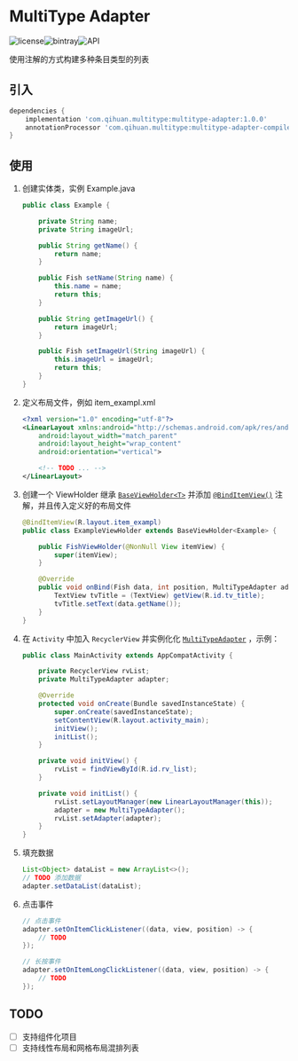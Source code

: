 # MultiType Adapter
![license](https://img.shields.io/github/license/qihuan92/MultiTypeAdapter.svg)![bintray](https://img.shields.io/bintray/v/qihuan92/maven/multitype-adapter.svg)![API](https://img.shields.io/badge/API-19%2B-brightgreen.svg?style=flat)

使用注解的方式构建多种条目类型的列表

## 引入

```groovy
dependencies {
    implementation 'com.qihuan.multitype:multitype-adapter:1.0.0'
    annotationProcessor 'com.qihuan.multitype:multitype-adapter-compiler:1.0.0'
}
```

## 使用

1. 创建实体类，实例 Example.java

   ```java
   public class Example {
   
       private String name;
       private String imageUrl;
   
       public String getName() {
           return name;
       }
   
       public Fish setName(String name) {
           this.name = name;
           return this;
       }
   
       public String getImageUrl() {
           return imageUrl;
       }
   
       public Fish setImageUrl(String imageUrl) {
           this.imageUrl = imageUrl;
           return this;
       }
   }
   ```

2. 定义布局文件，例如 item_exampl.xml

   ```xml
   <?xml version="1.0" encoding="utf-8"?>
   <LinearLayout xmlns:android="http://schemas.android.com/apk/res/android"
       android:layout_width="match_parent"
       android:layout_height="wrap_content"
       android:orientation="vertical">
   
       <!-- TODO ... -->
   </LinearLayout>
   ```

3. 创建一个 ViewHolder 继承  [`BaseViewHolder<T>`](https://github.com/qihuan92/MultiTypeAdapter/blob/master/library/src/main/java/com/qihuan/adapter/BaseViewHolder.java) 并添加 [`@BindItemView()`](https://github.com/qihuan92/MultiTypeAdapter/blob/master/annotation/src/main/java/com/qihuan/annotation/BindItemView.java) 注解，并且传入定义好的布局文件

   ```java
   @BindItemView(R.layout.item_exampl)
   public class ExampleViewHolder extends BaseViewHolder<Example> {
   
       public FishViewHolder(@NonNull View itemView) {
           super(itemView);
       }
   
       @Override
       public void onBind(Fish data, int position, MultiTypeAdapter adapter) {
           TextView tvTitle = (TextView) getView(R.id.tv_title);
           tvTitle.setText(data.getName());
       }
   }
   ```

4. 在 `Activity` 中加入 `RecyclerView`  并实例化化 [`MultiTypeAdapter`](https://github.com/qihuan92/MultiTypeAdapter/blob/master/library/src/main/java/com/qihuan/adapter/MultiTypeAdapter.java) ，示例：

   ```java
   public class MainActivity extends AppCompatActivity {
   
       private RecyclerView rvList;
       private MultiTypeAdapter adapter;
   
       @Override
       protected void onCreate(Bundle savedInstanceState) {
           super.onCreate(savedInstanceState);
           setContentView(R.layout.activity_main);
           initView();
           initList();
       }
   
       private void initView() {
           rvList = findViewById(R.id.rv_list);
       }
   
       private void initList() {
           rvList.setLayoutManager(new LinearLayoutManager(this));
           adapter = new MultiTypeAdapter();
           rvList.setAdapter(adapter);
       }
   }
   ```

5. 填充数据

   ```java
   List<Object> dataList = new ArrayList<>();
   // TODO 添加数据
   adapter.setDataList(dataList);
   ```

6. 点击事件

   ```java
   // 点击事件
   adapter.setOnItemClickListener((data, view, position) -> {
       // TODO
   });
   
   // 长按事件
   adapter.setOnItemLongClickListener((data, view, position) -> {
       // TODO
   });
   ```

## TODO

- [ ] 支持组件化项目
- [ ] 支持线性布局和网格布局混排列表